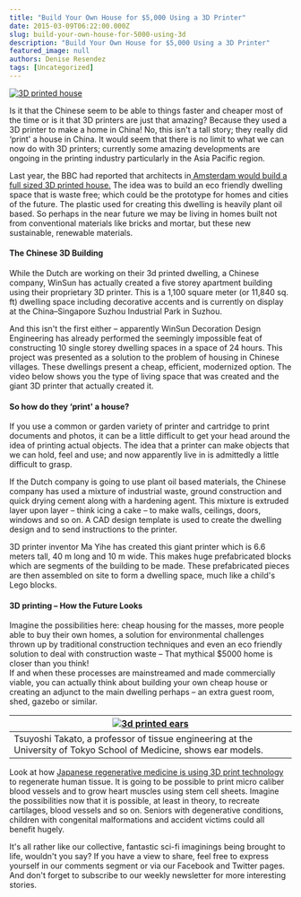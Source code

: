 ```yaml
---
title: "Build Your Own House for $5,000 Using a 3D Printer"
date: 2015-03-09T06:22:00.000Z
slug: build-your-own-house-for-5000-using-3d
description: "Build Your Own House for $5,000 Using a 3D Printer"
featured_image: null
authors: Denise Resendez
tags: [Uncategorized]
---
```


[![3D printed house](/blog/images/UOIF5IugVGY_1.jpg "Build Your Own House for $5,000 Using a 3D Printer ")](/blog/images/UOIF5IugVGY%5F1.jpg)

Is it that the Chinese seem to be able to things faster and cheaper most of the time or is it that 3D printers are just that amazing? Because they used a 3D printer to make a home in China! No, this isn't a tall story; they really did ‘print' a house in China. It would seem that there is no limit to what we can now do with 3D printers; currently some amazing developments are ongoing in the printing industry particularly in the Asia Pacific region.

Last year, the BBC had reported that architects in[ Amsterdam would build a full sized 3D printed house.](http://www.bbc.com/news/technology-27221199) The idea was to build an eco friendly dwelling space that is waste free; which could be the prototype for homes and cities of the future. The plastic used for creating this dwelling is heavily plant oil based. So perhaps in the near future we may be living in homes built not from conventional materials like bricks and mortar, but these new sustainable, renewable materials.

#### The Chinese 3D Building

While the Dutch are working on their 3d printed dwelling, a Chinese company, WinSun has actually created a five storey apartment building using their proprietary 3D printer. This is a 1,100 square meter (or 11,840 sq. ft) dwelling space including decorative accents and is currently on display at the China–Singapore Suzhou Industrial Park in Suzhou.

And this isn't the first either – apparently WinSun Decoration Design Engineering has already performed the seemingly impossible feat of constructing 10 single storey dwelling spaces in a space of 24 hours. This project was presented as a solution to the problem of housing in Chinese villages. These dwellings present a cheap, efficient, modernized option. The video below shows you the type of living space that was created and the giant 3D printer that actually created it.

#### So how do they ‘print' a house?

If you use a common or garden variety of printer and cartridge to print documents and photos, it can be a little difficult to get your head around the idea of printing actual objects. The idea that a printer can make objects that we can hold, feel and use; and now apparently live in is admittedly a little difficult to grasp.

If the Dutch company is going to use plant oil based materials, the Chinese company has used a mixture of industrial waste, ground construction and quick drying cement along with a hardening agent. This mixture is extruded layer upon layer – think icing a cake – to make walls, ceilings, doors, windows and so on. A CAD design template is used to create the dwelling design and to send instructions to the printer.

3D printer inventor Ma Yihe has created this giant printer which is 6.6 meters tall, 40 m long and 10 m wide. This makes huge prefabricated blocks which are segments of the building to be made. These prefabricated pieces are then assembled on site to form a dwelling space, much like a child's Lego blocks.

#### 3D printing – How the Future Looks

Imagine the possibilities here: cheap housing for the masses, more people able to buy their own homes, a solution for environmental challenges thrown up by traditional construction techniques and even an eco friendly solution to deal with construction waste – That mythical $5000 home is closer than you think!  
If and when these processes are mainstreamed and made commercially viable, you can actually think about building your own cheap house or creating an adjunct to the main dwelling perhaps – an extra guest room, shed, gazebo or similar.

| [![3d printed ears](/blog/images/n-techseries-a-20150210-870x652.jpg "3D Printed Ear Models from University of Tokyo School of Medicine ")](https://www.japantimes.co.jp/news/2015/02/09/national/science-health/3-d-printers-take-center-stage-japans-regenerative-medicine/#.VQy4p-F0ZhE) |
| ------------------------------------------------------------------------------------------------------------------------------------------------------------------------------------------------------------------------------------------------------------------------------------------- |
| Tsuyoshi Takato, a professor of tissue engineering at the University of Tokyo School of Medicine, shows ear models.                                                                                                                                                                         |

Look at how [Japanese regenerative medicine is using 3D print technology](https://www.japantimes.co.jp/news/2015/02/09/national/science-health/3-d-printers-take-center-stage-japans-regenerative-medicine/) to regenerate human tissue. It is going to be possible to print micro caliber blood vessels and to grow heart muscles using stem cell sheets. Imagine the possibilities now that it is possible, at least in theory, to recreate cartilages, blood vessels and so on. Seniors with degenerative conditions, children with congenital malformations and accident victims could all benefit hugely.

It's all rather like our collective, fantastic sci-fi imaginings being brought to life, wouldn't you say? If you have a view to share, feel free to express yourself in our comments segment or via our Facebook and Twitter pages. And don't forget to subscribe to our weekly newsletter for more interesting stories.